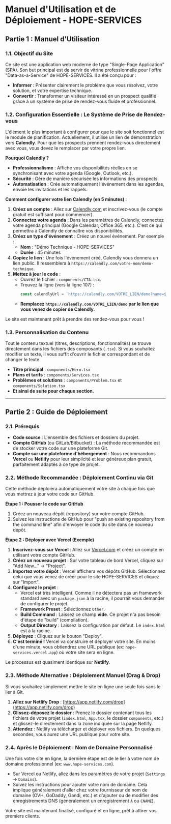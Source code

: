 # Manuel d'Utilisation et de Déploiement - HOPE-SERVICES

## Partie 1 : Manuel d'Utilisation

### 1.1. Objectif du Site

Ce site est une application web moderne de type "Single-Page Application" (SPA). Son but principal est de servir de vitrine professionnelle pour l'offre "Data-as-a-Service" de HOPE-SERVICES. Il a été conçu pour :
- **Informer** : Présenter clairement le problème que vous résolvez, votre solution, et votre expertise technique.
- **Convertir** : Transformer un visiteur intéressé en un prospect qualifié grâce à un système de prise de rendez-vous fluide et professionnel.

### 1.2. Configuration Essentielle : Le Système de Prise de Rendez-vous

L'élément le plus important à configurer pour que le site soit fonctionnel est le module de planification. Actuellement, il utilise un lien de démonstration vers **Calendly**. Pour que les prospects prennent rendez-vous directement avec vous, vous devez le remplacer par votre propre lien.

**Pourquoi Calendly ?**
- **Professionnalisme** : Affiche vos disponibilités réelles en se synchronisant avec votre agenda (Google, Outlook, etc.).
- **Sécurité** : Gère de manière sécurisée les informations des prospects.
- **Automatisation** : Crée automatiquement l'événement dans les agendas, envoie les invitations et les rappels.

**Comment configurer votre lien Calendly (en 5 minutes) :**

1.  **Créez un compte** : Allez sur [Calendly.com](https://calendly.com) et inscrivez-vous (le compte gratuit est suffisant pour commencer).
2.  **Connectez votre agenda** : Dans les paramètres de Calendly, connectez votre agenda principal (Google Calendar, Office 365, etc.). C'est ce qui permettra à Calendly de connaître vos disponibilités.
3.  **Créez un type d'événement** : Créez un nouvel événement. Par exemple :
    *   **Nom** : "Démo Technique - HOPE-SERVICES"
    *   **Durée** : 45 minutes
4.  **Copiez le lien** : Une fois l'événement créé, Calendly vous donnera un lien public. Il ressemblera à `https://calendly.com/votre-nom/demo-technique`.
5.  **Mettez à jour le code** :
    *   Ouvrez le fichier : `components/CTA.tsx`.
    *   Trouvez la ligne (vers la ligne 107) :
        ```javascript
        const calendlyUrl = `https://calendly.com/VOTRE_LIEN/demo?name=${encodeURIComponent(formData.name)}&email=${encodeURIComponent(formData.email)}`;
        ```
    *   **Remplacez `https://calendly.com/VOTRE_LIEN/demo` par le lien que vous venez de copier de Calendly.**

Le site est maintenant prêt à prendre des rendez-vous pour vous !

### 1.3. Personnalisation du Contenu

Tout le contenu textuel (titres, descriptions, fonctionnalités) se trouve directement dans les fichiers des composants (`.tsx`). Si vous souhaitez modifier un texte, il vous suffit d'ouvrir le fichier correspondant et de changer le texte.

- **Titre principal** : `components/Hero.tsx`
- **Plans et tarifs** : `components/Services.tsx`
- **Problèmes et solutions** : `components/Problem.tsx` et `components/Solution.tsx`
- **Et ainsi de suite pour chaque section.**

---

## Partie 2 : Guide de Déploiement

### 2.1. Prérequis

- **Code source** : L'ensemble des fichiers et dossiers du projet.
- **Compte GitHub** (ou GitLab/Bitbucket) : La méthode recommandée est de stocker votre code sur une plateforme Git.
- **Compte sur une plateforme d'hébergement** : Nous recommandons **Vercel** ou **Netlify** pour leur simplicité et leur généreux plan gratuit, parfaitement adaptés à ce type de projet.

### 2.2. Méthode Recommandée : Déploiement Continu via Git

Cette méthode déploiera automatiquement votre site à chaque fois que vous mettrez à jour votre code sur GitHub.

**Étape 1 : Pousser le code sur GitHub**

1.  Créez un nouveau dépôt (repository) sur votre compte GitHub.
2.  Suivez les instructions de GitHub pour "push an existing repository from the command line" afin d'envoyer le code du site dans ce nouveau dépôt.

**Étape 2 : Déployer avec Vercel (Exemple)**

1.  **Inscrivez-vous sur Vercel** : Allez sur [Vercel.com](https://vercel.com) et créez un compte en utilisant votre compte GitHub.
2.  **Créez un nouveau projet** : Sur votre tableau de bord Vercel, cliquez sur "Add New..." -> "Project".
3.  **Importez votre dépôt** : Vercel affichera vos dépôts GitHub. Sélectionnez celui que vous venez de créer pour le site HOPE-SERVICES et cliquez sur "Import".
4.  **Configurez le projet** :
    *   Vercel est très intelligent. Comme il ne détectera pas un framework standard avec un `package.json` à la racine, il pourrait vous demander de configurer le projet.
    *   **Framework Preset** : Sélectionnez `Other`.
    *   **Build Command** : Laissez ce champ **vide**. Ce projet n'a pas besoin d'étape de "build" (compilation).
    *   **Output Directory** : Laissez la configuration par défaut. Le `index.html` est à la racine.
5.  **Déployez** : Cliquez sur le bouton "Deploy".
6.  **C'est terminé !** Vercel va construire et déployer votre site. En moins d'une minute, vous obtiendrez une URL publique (ex: `hope-services.vercel.app`) où votre site sera en ligne.

Le processus est quasiment identique sur **Netlify**.

### 2.3. Méthode Alternative : Déploiement Manuel (Drag & Drop)

Si vous souhaitez simplement mettre le site en ligne une seule fois sans le lier à Git.

1.  **Allez sur Netlify Drop** : [https://app.netlify.com/drop](https://app.netlify.com/drop)
2.  **Glissez-déposez le dossier** : Prenez le dossier contenant tous les fichiers de votre projet (`index.html`, `App.tsx`, le dossier `components`, etc.) et glissez-le directement dans la zone indiquée sur la page Netlify.
3.  **Attendez** : Netlify va télécharger et déployer vos fichiers. En quelques secondes, vous aurez une URL publique pour votre site.

### 2.4. Après le Déploiement : Nom de Domaine Personnalisé

Une fois votre site en ligne, la dernière étape est de le lier à votre nom de domaine professionnel (ex: `www.hope-services.com`).

- Sur Vercel ou Netlify, allez dans les paramètres de votre projet (`Settings` -> `Domains`).
- Suivez les instructions pour ajouter votre nom de domaine. Cela implique généralement d'aller chez votre fournisseur de nom de domaine (OVH, GoDaddy, Gandi, etc.) et d'ajouter ou de modifier des enregistrements DNS (généralement un enregistrement `A` ou `CNAME`).

Votre site est maintenant finalisé, configuré et en ligne, prêt à attirer vos premiers clients.
